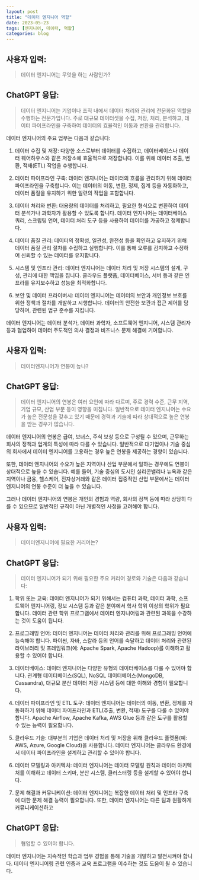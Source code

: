 ```yaml
---
layout: post
title: "데이터 엔지니어 역할"
date: 2023-05-23
tags: [엔지니어, 데이터, 역할]
categories: blog
---
```


## 사용자 입력:
> 데이터 엔지니어는 무엇을 하는 사람인가?

## ChatGPT 응답:
> 데이터 엔지니어는 기업이나 조직 내에서 데이터 처리와 관리에 전문화된 역할을 수행하는 전문가입니다. 주로 대규모 데이터셋을 수집, 저장, 처리, 분석하고, 데이터 파이프라인을 구축하여 데이터의 효율적인 이동과 변환을 관리합니다.

데이터 엔지니어의 주요 업무는 다음과 같습니다:

1. 데이터 수집 및 저장: 다양한 소스로부터 데이터를 수집하고, 데이터베이스나 데이터 웨어하우스와 같은 저장소에 효율적으로 저장합니다. 이를 위해 데이터 추출, 변환, 적재(ETL) 작업을 수행합니다.

2. 데이터 파이프라인 구축: 데이터 엔지니어는 데이터의 흐름을 관리하기 위해 데이터 파이프라인을 구축합니다. 이는 데이터의 이동, 변환, 정제, 집계 등을 자동화하고, 데이터 품질을 유지하기 위한 일련의 작업을 포함합니다.

3. 데이터 처리와 변환: 대용량의 데이터를 처리하고, 필요한 형식으로 변환하여 데이터 분석가나 과학자가 활용할 수 있도록 합니다. 데이터 엔지니어는 데이터베이스 쿼리, 스크립팅 언어, 데이터 처리 도구 등을 사용하여 데이터를 가공하고 정제합니다.

4. 데이터 품질 관리: 데이터의 정확성, 일관성, 완전성 등을 확인하고 유지하기 위해 데이터 품질 관리 절차를 수립하고 실행합니다. 이를 통해 오류를 감지하고 수정하여 신뢰할 수 있는 데이터를 유지합니다.

5. 시스템 및 인프라 관리: 데이터 엔지니어는 데이터 처리 및 저장 시스템의 설계, 구성, 관리에 대한 책임을 집니다. 클라우드 플랫폼, 데이터베이스, 서버 등과 같은 인프라를 유지보수하고 성능을 최적화합니다.

6. 보안 및 데이터 프라이버시: 데이터 엔지니어는 데이터의 보안과 개인정보 보호를 위한 정책과 절차를 개발하고 시행합니다. 데이터의 안전한 보관과 접근 제어를 담당하며, 관련된 법규 준수를 지킵니다.

데이터 엔지니어는 데이터 분석가, 데이터 과학자, 소프트웨어 엔지니어, 시스템 관리자 등과 협업하여 데이터 주도적인 의사 결정과 비즈니스 문제 해결에 기여합니다.

## 사용자 입력:
> 데이터엔지니어가 연봉이 높나?

## ChatGPT 응답:
> 데이터 엔지니어의 연봉은 여러 요인에 따라 다르며, 주로 경력 수준, 근무 지역, 기업 규모, 산업 부문 등이 영향을 미칩니다. 일반적으로 데이터 엔지니어는 수요가 높은 전문성을 갖추고 있기 때문에 경력과 기술에 따라 상대적으로 높은 연봉을 받는 경우가 많습니다. 

데이터 엔지니어의 연봉은 급여, 보너스, 주식 보상 등으로 구성될 수 있으며, 근무하는 회사의 정책과 업계의 특성에 따라 다를 수 있습니다. 일반적으로 대기업이나 기술 중심의 회사에서 데이터 엔지니어를 고용하는 경우 높은 연봉을 제공하는 경향이 있습니다.

또한, 데이터 엔지니어의 수요가 높은 지역이나 산업 부문에서 일하는 경우에도 연봉이 상대적으로 높을 수 있습니다. 예를 들어, 기술 중심의 도시인 실리콘밸리나 뉴욕과 같은 지역이나 금융, 헬스케어, 전자상거래와 같은 데이터 집중적인 산업 부문에서는 데이터 엔지니어의 연봉 수준이 더 높을 수 있습니다.

그러나 데이터 엔지니어의 연봉은 개인의 경험과 역량, 회사의 정책 등에 따라 상당히 다를 수 있으므로 일반적인 규칙이 아닌 개별적인 사정을 고려해야 합니다.

## 사용자 입력:
> 데이터엔지니어에 필요한 커리어는?

## ChatGPT 응답:
> 데이터 엔지니어가 되기 위해 필요한 주요 커리어 경로와 기술은 다음과 같습니다:

1. 학위 또는 교육: 데이터 엔지니어가 되기 위해서는 컴퓨터 과학, 데이터 과학, 소프트웨어 엔지니어링, 정보 시스템 등과 같은 분야에서 학사 학위 이상의 학위가 필요합니다. 데이터 관련 학위 프로그램에서 데이터 엔지니어링과 관련된 과목을 수강하는 것이 도움이 됩니다.

2. 프로그래밍 언어: 데이터 엔지니어는 데이터 처리와 관리를 위해 프로그래밍 언어에 능숙해야 합니다. 파이썬, 자바, 스칼라 등의 언어를 숙달하고 데이터 처리와 관련된 라이브러리 및 프레임워크(예: Apache Spark, Apache Hadoop)를 이해하고 활용할 수 있어야 합니다.

3. 데이터베이스: 데이터 엔지니어는 다양한 유형의 데이터베이스를 다룰 수 있어야 합니다. 관계형 데이터베이스(SQL), NoSQL 데이터베이스(MongoDB, Cassandra), 대규모 분산 데이터 저장 시스템 등에 대한 이해와 경험이 필요합니다.

4. 데이터 파이프라인 및 ETL 도구: 데이터 엔지니어는 데이터의 이동, 변환, 정제를 자동화하기 위해 데이터 파이프라인과 ETL(추출, 변환, 적재) 도구를 다룰 수 있어야 합니다. Apache Airflow, Apache Kafka, AWS Glue 등과 같은 도구를 활용할 수 있는 능력이 필요합니다.

5. 클라우드 기술: 대부분의 기업은 데이터 처리 및 저장을 위해 클라우드 플랫폼(예: AWS, Azure, Google Cloud)을 사용합니다. 데이터 엔지니어는 클라우드 환경에서 데이터 파이프라인을 설계하고 관리할 수 있어야 합니다.

6. 데이터 모델링과 아키텍처: 데이터 엔지니어는 데이터 모델링 원칙과 데이터 아키텍처를 이해하고 데이터 스키마, 분산 시스템, 클러스터링 등을 설계할 수 있어야 합니다.

7. 문제 해결과 커뮤니케이션: 데이터 엔지니어는 복잡한 데이터 처리 및 인프라 구축에 대한 문제 해결 능력이 필요합니다. 또한, 데이터 엔지니어는 다른 팀과 원활하게 커뮤니케이션하고

## ChatGPT 응답:
>  협업할 수 있어야 합니다.

데이터 엔지니어는 지속적인 학습과 업무 경험을 통해 기술을 개발하고 발전시켜야 합니다. 데이터 엔지니어링 관련 인증과 교육 프로그램을 이수하는 것도 도움이 될 수 있습니다.

